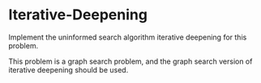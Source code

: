 # Iterative-Deepening

Implement the uninformed search algorithm iterative deepening for this problem. 

This problem is a graph search problem, and the graph search version of iterative deepening should be used.
